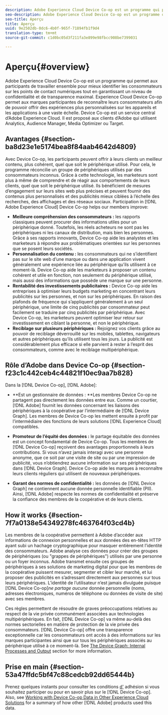 ```yaml
---
description: Adobe Experience Cloud Device Co-op est un programme qui permet aux participants de travailler ensemble pour mieux identifier les consommateurs sur les points de contact numériques tout en garantissant un niveau de confidentialité et de transparence maximal. Experience Cloud Device Co-op permet aux marques participantes de reconnaître leurs consommateurs afin de pouvoir offrir des expériences plus personnalisées sur les appareils et les applications à une vaste échelle. Device Co-op est un service central d’Adobe Experience Cloud. Il est proposé aux clients d’Adobe qui utilisent Analytics, Audience Manager, Media Optimizer ou Target.
seo-description: Adobe Experience Cloud Device Co-op est un programme qui permet aux participants de travailler ensemble pour mieux identifier les consommateurs sur les points de contact numériques tout en garantissant un niveau de confidentialité et de transparence maximal. Experience Cloud Device Co-op permet aux marques participantes de reconnaître leurs consommateurs afin de pouvoir offrir des expériences plus personnalisées sur les appareils et les applications à une vaste échelle. Device Co-op est un service central d’Adobe Experience Cloud. Il est proposé aux clients d’Adobe qui utilisent Analytics, Audience Manager, Media Optimizer ou Target.
seo-title: Aperçu
title: Aperçu
uuid: 9e2502db-0dc6-4b0f-965f-71894fb1f9d4
translation-type: tm+mt
source-git-commit: c1d0bc05d3f211fa3e899e98fbcc908be7399031

---
```



# Aperçu{#overview}

Adobe Experience Cloud Device Co-op est un programme qui permet aux participants de travailler ensemble pour mieux identifier les consommateurs sur les points de contact numériques tout en garantissant un niveau de confidentialité et de transparence maximal. Experience Cloud Device Co-op permet aux marques participantes de reconnaître leurs consommateurs afin de pouvoir offrir des expériences plus personnalisées sur les appareils et les applications à une vaste échelle. Device Co-op est un service central d’Adobe Experience Cloud. Il est proposé aux clients d’Adobe qui utilisent Analytics, Audience Manager, Media Optimizer ou Target.

## Avantages {#section-ba8d23e1e5174bea8f84aab4642d4809}

Avec Device Co-op, les participants peuvent offrir à leurs clients un meilleur contenu, plus cohérent, quel que soit le périphérique utilisé. Pour cela, le programme réconcilie un groupe de périphériques utilisés par des consommateurs inconnus. Grâce à cette technologie, les marketeurs sont plus à même de comprendre et de réagir aux comportements de leurs clients, quel que soit le périphérique utilisé. Ils bénéficient de mesures d’engagement sur leurs sites web plus précises et peuvent fournir des contenus plus personnalisés et des publicités mieux ciblées à l’échelle des recherches, des affichages et des réseaux sociaux. Participation in [!DNL Adobe Experience Cloud] Device Co-op helps our members improve:

* **Meilleure compréhension des consommateurs :** les rapports classiques peuvent procurer des informations utiles pour un périphérique donné. Toutefois, les réels acheteurs ne sont pas les périphériques ni les canaux de distribution, mais bien les personnes. Grâce à ses rapports innovants, Device Co-op aide les analystes et les marketeurs à répondre aux problématiques orientées sur les personnes que se posent leurs sociétés.
* **Personnalisation du contenu :** les consommateurs qui ne s’identifient pas sur le site web d’une marque ou dans une application vivent généralement une expérience liée au périphérique qu’ils utilisent à ce moment-là. Device Co-op aide les marketeurs à proposer un contenu cohérent et utile en fonction, non seulement du périphérique utilisé, mais aussi des informations que possède une marque sur une personne.
* **Rentabilité des investissements publicitaires :** Device Co-op aide les entreprises à optimiser leurs budgets marketing en concentrant leurs publicités sur les personnes, et non sur les périphériques. En raison des plafonds de fréquence qui s’appliquent généralement à un seul périphérique, une limite de cinq publicités par consommateur peut facilement se traduire par cinq publicités par périphérique. Avec Device Co-op, les marketeurs peuvent optimiser leur retour sur investissement en ciblant la personne, et non le périphérique.
* **Reciblage sur plusieurs périphériques :** Rejoignez vos clients grâce au pouvoir de reciblage déverrouillé sur les mobiles, tablettes, navigateurs et autres périphériques qu’ils utilisent tous les jours. La publicité est considérablement plus efficace si elle parvient à rester à l’esprit des consommateurs, comme avec le reciblage multipériphérique.

<!--
we may not want to share info in this with customers who have not signed. Also, removed directory from S3.
<p>Download our white-paper, <a href="https://marketing-stage.adobe.com/resources/help/en_US/mcdc/downloads/what_to_expect.pdf" format="https" scope="external"> What to Expect from the Device Co-op</a> for more information. </p>
-->

## Rôle d’Adobe dans Device Co-op {#section-f23c1c442ceb4c44821f10ec9aa7b828}

Dans la [!DNL Device Co-op], [!DNL Adobe]:

* **Est un gestionnaire de données : **Les membres Device Co-op ne partagent pas directement les données entre eux. Comme un courtier, [!DNL Adobe] fournit les données concernant les liaisons des périphériques à la coopérative par l’intermédiaire de [!DNL Device Graph]. Les membres de Device Co-op les mettent ensuite à profit par l’intermédiaire des fonctions de leurs solutions [!DNL Experience Cloud] compatibles.

* **Promoteur de l’équité des données :** le partage équitable des données est un concept fondamental de Device Co-op. Tous les membres de [!DNL Device Co-op] reçoivent des avantages proportionnels à leurs contributions. Si vous n’avez jamais interagi avec une personne anonyme, que ce soit par une visite de site ou par une impression de publicité, vous n’obtiendrez aucune information sur ses périphériques dans [!DNL Device Graph]. Device Co-op aide les marques à reconnaître leurs clients réguliers qui utilisent de nouveaux périphériques.

* **Garant des normes de confidentialité :** les données de [!DNL Device Graph] ne contiennent aucune donnée personnelle identifiable (PII). Ainsi, [!DNL Adobe] respecte les normes de confidentialité et préserve la confiance des membres de la coopérative et de leurs clients.

## How it works {#section-7f7a0138e54349278fc463764f03cd4b}

Les membres de la coopérative permettent à Adobe d’accéder aux informations de connexion personnelles et aux données des en-têtes HTTP ayant subi un hachage cryptographique pour masquer entièrement l’identité des consommateurs. Adobe analyse ces données pour créer des groupes de périphériques (ou &quot;grappes de périphériques&quot;) utilisés par une personne ou un foyer inconnus. Adobe transmet ensuite ces groupes de périphériques à ses solutions de marketing digital pour que les membres de la coopérative puissent mesurer, segmenter et cibler leur marché, et lui proposer des publicités en s’adressant directement aux personnes sur tous leurs périphériques. L’identité de l’utilisateur n’est jamais divulguée puisque [!DNL Device Co-op]*ne partage aucune* donnée personnelle (noms, adresses électroniques, numéros de téléphone ou données de visite de site) avec ses membres.

Ces règles permettent de résoudre de graves préoccupations relatives au respect de la vie privée communément associées aux technologies multipériphériques. En fait, [!DNL Device Co-op] va même au-delà des normes sectorielles en matière de protection de la vie privée des consommateurs. [!DNL Device Co-op] offre une transparence exceptionnelle car les consommateurs ont accès à des informations sur les marques participantes ainsi que sur tous les périphériques associés au périphérique utilisé à ce moment-là. See [The Device Graph: Internal Processes and Output](../processes/links.md#concept-e9526af3476b478aab7c57b9ed0bab7c) section for more information.

## Prise en main {#section-53a47ffdc5bf47c88cedcb92dd65444b}

Prenez quelques instants pour consulter les conditions [d&#39;](../about/requirements.md#concept-31d3d165d22546afbedf023d32ad3a43) adhésion si vous souhaitez participer ou pour en savoir plus sur le [!DNL Device Co-op]. Also, see [Working with Device Co-op Data in Other Experience Cloud Solutions](../other-solutions/other-solutions.md#concept-46278a50cfca4e1ab83a3b35077a585f) for a summary of how other [!DNL Adobe] products used this data.
